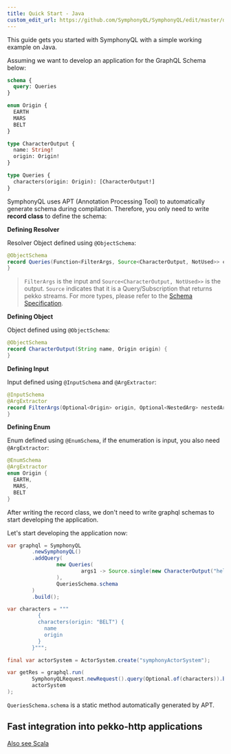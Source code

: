```yaml
---
title: Quick Start - Java
custom_edit_url: https://github.com/SymphonyQL/SymphonyQL/edit/master/docs/quickstart-java.md
---
```


This guide gets you started with SymphonyQL with a simple working example on Java.

Assuming we want to develop an application for the GraphQL Schema below:
```graphql
schema {
  query: Queries
}

enum Origin {
  EARTH
  MARS
  BELT
}

type CharacterOutput {
  name: String!
  origin: Origin!
}

type Queries {
  characters(origin: Origin): [CharacterOutput!]
}
```

SymphonyQL uses APT (Annotation Processing Tool) to automatically generate schema during compilation.
Therefore, you only need to write **record class** to define the schema:

**Defining Resolver**

Resolver Object defined using `@ObjectSchema`:
```java
@ObjectSchema
record Queries(Function<FilterArgs, Source<CharacterOutput, NotUsed>> characters) {
}
```

> `FilterArgs` is the input and `Source<CharacterOutput, NotUsed>>` is the output.
`Source` indicates that it is a Query/Subscription that returns pekko streams. For more types, please refer to the [Schema Specification](schema.md).

**Defining Object**

Object defined using `@ObjectSchema`:
```java
@ObjectSchema
record CharacterOutput(String name, Origin origin) {
}
```

**Defining Input**

Input defined using `@InputSchema` and `@ArgExtractor`:
```java
@InputSchema
@ArgExtractor
record FilterArgs(Optional<Origin> origin, Optional<NestedArg> nestedArg) {
}
```

**Defining Enum**

Enum defined using `@EnumSchema`, if the enumeration is input, you also need `@ArgExtractor`:
```java
@EnumSchema
@ArgExtractor
enum Origin {
  EARTH,
  MARS,
  BELT
}
```

After writing the record class, we don't need to write graphql schemas to start developing the application.

Let's start developing the application now:
```java
var graphql = SymphonyQL
        .newSymphonyQL()
        .addQuery(
                new Queries(
                        args1 -> Source.single(new CharacterOutput("hello-" + args1.origin().map(Enum::toString).get(), args1.origin().get()))
                ),
                QueriesSchema.schema
        )
        .build();

var characters = """
          {
          characters(origin: "BELT") {
            name
            origin
          }
        }""";

final var actorSystem = ActorSystem.create("symphonyActorSystem");

var getRes = graphql.run(
        SymphonyQLRequest.newRequest().query(Optional.of(characters)).build(),
        actorSystem
);
```

`QueriesSchema.schema` is a static method automatically generated by APT.

## Fast integration into pekko-http applications

[Also see Scala](quickstart-scala.md#fast-integration-into-pekko-http-applications)